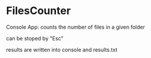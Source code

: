 # FilesCounter
Console App:
counts the number of files in a given folder

can be stoped by "Esc"	

results are written into console and results.txt
